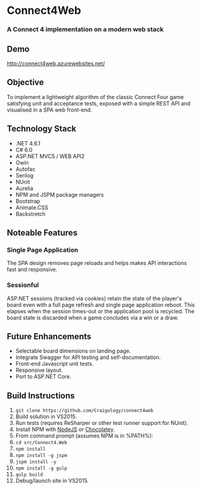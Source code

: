# Connect4Web
### A Connect 4 implementation on a modern web stack

## Demo
http://connect4web.azurewebsites.net/

## Objective
To implement a lightweight algorithm of the classic Connect Four game satisfying unit and acceptance tests, exposed with a simple REST API and visualised in a SPA web front-end.

## Technology Stack
* .NET 4.6.1
* C# 6.0
* ASP.NET MVC5 / WEB API2
* Owin
* Autofac
* Serilog
* NUnit
* Aurelia
* NPM and JSPM package managers
* Bootstrap
* Animate.CSS
* Backstretch

## Noteable Features

### Single Page Application
The SPA design removes page reloads and helps makes API interactions fast and responsive.

### Sessionful
ASP.NET sessions (tracked via cookies) retain the state of the player's board even with a full page refresh and single page application reboot. This elapses when the session times-out or the application pool is recycled. The board state is discarded when a game concludes via a win or a draw.

## Future Enhancements
* Selectable board dimensions on landing page.
* Integrate Swagger for API testing and self-documentation.
* Front-end Javascript unit tests.
* Responsive layout.
* Port to ASP.NET Core.

## Build Instructions
1. `git clone https://github.com/Craigology/connect4web`
2. Build solution in VS2015.
3. Run tests (requires ReSharper or other test runner support for NUnit).
4. Install NPM with [NodeJS](https://nodejs.org/en/) or [Chocolatey](https://chocolatey.org/packages/nodejs.install).
5. From command prompt (assumes NPM is in %PATH%):
  1. `cd src/Connect4.Web`
  1. `npm install`
  1. `npm install -g jspm`
  1. `jspm install -y`
  1. `npm install -g gulp`
  1. `gulp build`
6. Debug/launch site in VS2015.
